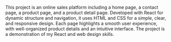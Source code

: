  This project is an online sales platform including a home page,
 a contact page, a product page, and a product detail page. 
 Developed with React for dynamic structure and navigation, 
 it uses HTML and CSS for a simple, clear, and responsive design. 
 Each page highlights a smooth user experience, with well-organized 
 product details and an intuitive interface. The project is a demonstration
 of my React and web design skills.
 
 
